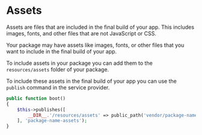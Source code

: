 # Assets

Assets are files that are included in the final build of your app. This includes images, fonts, and other files that are not JavaScript or CSS.

Your package may have assets like images, fonts, or other files that you want to include in the final build of your app.

To include assets in your package you can add them to the `resources/assets` folder of your package.

To include these assets in the final build of your app you can use the `publish` command in the service provider.

```php
public function boot()
{
    $this->publishes([
        __DIR__.'/resources/assets' => public_path('vendor/package-name'),
    ], 'package-name-assets');
}
```
